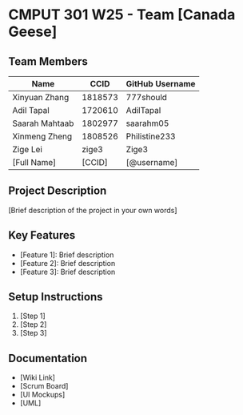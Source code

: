 # CMPUT 301 W25 - Team [Canada Geese]

## Team Members

| Name        | CCID   | GitHub Username |
| ----------- | ------ | --------------- |
| Xinyuan Zhang | 1818573 | 777should    |
| Adil Tapal  | 1720610 | AdilTapal      |
| Saarah Mahtaab| 1802977 | saarahm05    |
| Xinmeng Zheng | 1808526 | Philistine233     |
| Zige Lei | zige3 | Zige3     |
| [Full Name] | [CCID] | [@username]     |

## Project Description

[Brief description of the project in your own words]

## Key Features

- [Feature 1]: Brief description
- [Feature 2]: Brief description
- [Feature 3]: Brief description

## Setup Instructions

1. [Step 1]
2. [Step 2]
3. [Step 3]

## Documentation

- [Wiki Link]
- [Scrum Board]
- [UI Mockups]
- [UML]
